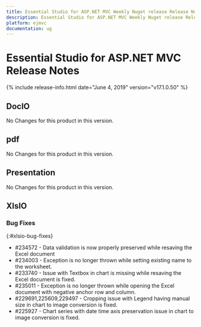 ```yaml
---
title: Essential Studio for ASP.NET MVC Weekly Nuget release Release Notes  
description: Essential Studio for ASP.NET MVC Weekly Nuget release Release Notes  
platform: ejmvc
documentation: ug
---
```


# Essential Studio for ASP.NET MVC  Release Notes  

{% include release-info.html date="June 4, 2019"  version="v17.1.0.50" %} 






## DocIO

No Changes for this product in this version.

[//]: # "Delete the contents of this file while new content is added."

## pdf

No Changes for this product in this version.

[//]: # "Delete the contents of this file while new content is added."

## Presentation

No Changes for this product in this version.

[//]: # "Delete the contents of this file while new content is added."

## XlsIO

### Bug Fixes
{:#xlsio-bug-fixes}

* \#234572 - Data validation is now properly preserved while resaving the Excel document
* \#234003 - Exception is no longer thrown while setting existing name to the worksheet.
* \#233740 - Issue with Textbox in chart is missing while resaving the Excel document is fixed.
* \#235011 - Exception is no longer thrown while opening the Excel document with negative anchor row and column.
* \#229691,225609,229497 - Cropping issue with Legend having manual size in chart to image conversion is fixed.
* \#225927 - Chart series with date time axis preservation issue in chart to image conversion is fixed.
